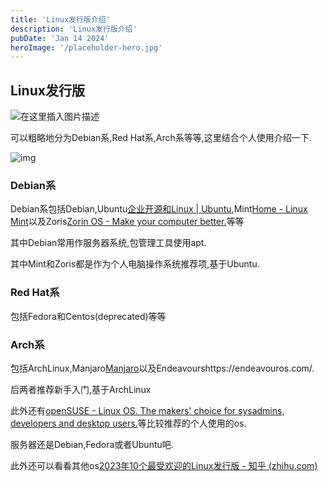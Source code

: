```yaml
---
title: 'Linux发行版介绍'
description: 'Linux发行版介绍'
pubDate: 'Jan 14 2024'
heroImage: '/placeholder-hero.jpg'
---
```


## Linux发行版

![在这里插入图片描述](https://img-blog.csdnimg.cn/20200731182627505.png?x-oss-process=image/watermark,type_ZmFuZ3poZW5naGVpdGk,shadow_10,text_aHR0cHM6Ly9ibG9nLmNzZG4ubmV0L3FxXzQyNDI4MjU4,size_16,color_FFFFFF,t_70)

可以粗略地分为Debian系,Red Hat系,Arch系等等,这里结合个人使用介绍一下.

![img](https://pic1.zhimg.com/80/v2-aeee2c53b8322bc2b137428f9287e7a8_720w.webp)

### Debian系

Debian系包括Debian,Ubuntu[企业开源和Linux | Ubuntu](https://cn.ubuntu.com/),Mint[Home - Linux Mint](https://www.linuxmint.com/)以及Zoris[Zorin OS - Make your computer better.](https://zorin.com/os/)等等

其中Debian常用作服务器系统,包管理工具使用apt.

其中Mint和Zoris都是作为个人电脑操作系统推荐项,基于Ubuntu.

### Red Hat系

包括Fedora和Centos(deprecated)等等

### Arch系

包括ArchLinux,Manjaro[Manjaro](https://manjaro.org/)以及Endeavourshttps://endeavouros.com/.

后两者推荐新手入门,基于ArchLinux



此外还有[openSUSE - Linux OS. The makers' choice for sysadmins, developers and desktop users.](https://www.opensuse.org/)等比较推荐的个人使用的os.

服务器还是Debian,Fedora或者Ubuntu吧.

此外还可以看看其他os[2023年10个最受欢迎的Linux发行版 - 知乎 (zhihu.com)](https://zhuanlan.zhihu.com/p/633850932)